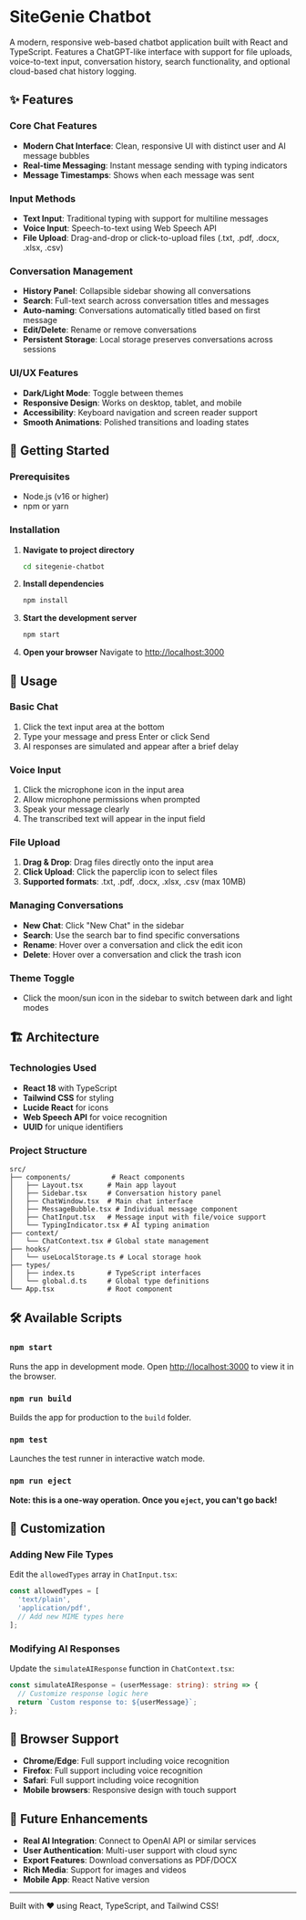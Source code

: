 # SiteGenie Chatbot

A modern, responsive web-based chatbot application built with React and TypeScript. Features a ChatGPT-like interface with support for file uploads, voice-to-text input, conversation history, search functionality, and optional cloud-based chat history logging.

## ✨ Features

### Core Chat Features
- **Modern Chat Interface**: Clean, responsive UI with distinct user and AI message bubbles
- **Real-time Messaging**: Instant message sending with typing indicators
- **Message Timestamps**: Shows when each message was sent

### Input Methods
- **Text Input**: Traditional typing with support for multiline messages
- **Voice Input**: Speech-to-text using Web Speech API
- **File Upload**: Drag-and-drop or click-to-upload files (.txt, .pdf, .docx, .xlsx, .csv)

### Conversation Management
- **History Panel**: Collapsible sidebar showing all conversations
- **Search**: Full-text search across conversation titles and messages
- **Auto-naming**: Conversations automatically titled based on first message
- **Edit/Delete**: Rename or remove conversations
- **Persistent Storage**: Local storage preserves conversations across sessions

### UI/UX Features
- **Dark/Light Mode**: Toggle between themes
- **Responsive Design**: Works on desktop, tablet, and mobile
- **Accessibility**: Keyboard navigation and screen reader support
- **Smooth Animations**: Polished transitions and loading states

## 🚀 Getting Started

### Prerequisites
- Node.js (v16 or higher)
- npm or yarn

### Installation

1. **Navigate to project directory**
   ```bash
   cd sitegenie-chatbot
   ```

2. **Install dependencies**
   ```bash
   npm install
   ```

3. **Start the development server**
   ```bash
   npm start
   ```

4. **Open your browser**
   Navigate to [http://localhost:3000](http://localhost:3000)

## 🎯 Usage

### Basic Chat
1. Click the text input area at the bottom
2. Type your message and press Enter or click Send
3. AI responses are simulated and appear after a brief delay

### Voice Input
1. Click the microphone icon in the input area
2. Allow microphone permissions when prompted
3. Speak your message clearly
4. The transcribed text will appear in the input field

### File Upload
1. **Drag & Drop**: Drag files directly onto the input area
2. **Click Upload**: Click the paperclip icon to select files
3. **Supported formats**: .txt, .pdf, .docx, .xlsx, .csv (max 10MB)

### Managing Conversations
- **New Chat**: Click "New Chat" in the sidebar
- **Search**: Use the search bar to find specific conversations
- **Rename**: Hover over a conversation and click the edit icon
- **Delete**: Hover over a conversation and click the trash icon

### Theme Toggle
- Click the moon/sun icon in the sidebar to switch between dark and light modes

## 🏗️ Architecture

### Technologies Used
- **React 18** with TypeScript
- **Tailwind CSS** for styling
- **Lucide React** for icons
- **Web Speech API** for voice recognition
- **UUID** for unique identifiers

### Project Structure
```
src/
├── components/          # React components
│   ├── Layout.tsx      # Main app layout
│   ├── Sidebar.tsx     # Conversation history panel
│   ├── ChatWindow.tsx  # Main chat interface
│   ├── MessageBubble.tsx # Individual message component
│   ├── ChatInput.tsx   # Message input with file/voice support
│   └── TypingIndicator.tsx # AI typing animation
├── context/
│   └── ChatContext.tsx # Global state management
├── hooks/
│   └── useLocalStorage.ts # Local storage hook
├── types/
│   ├── index.ts        # TypeScript interfaces
│   └── global.d.ts     # Global type definitions
└── App.tsx             # Root component
```

## 🛠️ Available Scripts

### `npm start`
Runs the app in development mode. Open [http://localhost:3000](http://localhost:3000) to view it in the browser.

### `npm run build`
Builds the app for production to the `build` folder.

### `npm test`
Launches the test runner in interactive watch mode.

### `npm run eject`
**Note: this is a one-way operation. Once you `eject`, you can't go back!**

## 🔧 Customization

### Adding New File Types
Edit the `allowedTypes` array in `ChatInput.tsx`:
```typescript
const allowedTypes = [
  'text/plain',
  'application/pdf',
  // Add new MIME types here
];
```

### Modifying AI Responses
Update the `simulateAIResponse` function in `ChatContext.tsx`:
```typescript
const simulateAIResponse = (userMessage: string): string => {
  // Customize response logic here
  return `Custom response to: ${userMessage}`;
};
```

## 📱 Browser Support

- **Chrome/Edge**: Full support including voice recognition
- **Firefox**: Full support including voice recognition
- **Safari**: Full support including voice recognition
- **Mobile browsers**: Responsive design with touch support

## 🔮 Future Enhancements

- **Real AI Integration**: Connect to OpenAI API or similar services
- **User Authentication**: Multi-user support with cloud sync
- **Export Features**: Download conversations as PDF/DOCX
- **Rich Media**: Support for images and videos
- **Mobile App**: React Native version

---

Built with ❤️ using React, TypeScript, and Tailwind CSS!
